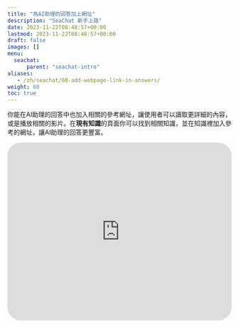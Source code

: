 ```yaml
---
title: "為AI助理的回答加上網址"
description: "SeaChat 新手上路"
date: 2023-11-22T08:48:57+00:00
lastmod: 2023-11-22T08:48:57+00:00
draft: false
images: []
menu:
  seachat:
      parent: "seachat-intro"
aliases:
   - /zh/seachat/08-add-webpage-link-in-answers/
weight: 80
toc: true
---
```


你能在AI助理的回答中也加入相關的參考網址，讓使用者可以讀取更詳細的內容，或是播放相關的影片。在**現有知識**的頁面你可以找到相關知識，並在知識裡加入參考的網址，讓AI助理的回答更豐富。

  <iframe width="100%" height="400" src="https://www.youtube.com/embed/?listType=playlist&list=PL8K7_LTqly449uOg_uBWOPfFyL1fJRjkE&index=12" title="YouTube video player" frameborder="0" allow="accelerometer; autoplay; clipboard-write; encrypted-media; gyroscope; picture-in-picture" allowfullscreen style="border-radius: 30px;"></iframe>
